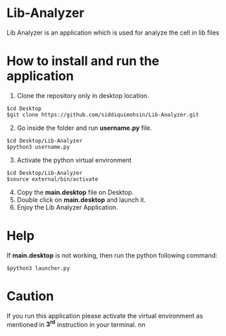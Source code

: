 # Lib-Analyzer
Lib Analyzer is an application which is used for analyze the cell in lib files

# How to install and run the application
1. Clone the repository only in desktop location.
```
$cd Desktop
$git clone https://github.com/siddiquimohsin/Lib-Analyzer.git
```
2.  Go inside the folder and run **username.py** file.
```
$cd Desktop/Lib-Analyzer
$python3 username.py
```
3. Activate the python virtual environment
```
$cd Desktop/Lib-Analyzer
$source external/bin/activate
```
4. Copy the **main.desktop** file on Desktop.
5. Double click on **main.desktop** and launch it.
6. Enjoy the Lib Analyzer Application.

# Help
If **main.desktop** is not working, then run the python following command:
```
$python3 launcher.py
```
# Caution
If you run this application please activate the virtual environment as mentioned in  **3<sup>rd</sup>** instruction in your terminal.
nn
